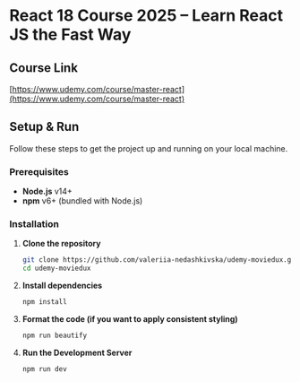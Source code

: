# React 18 Course 2025 – Learn React JS the Fast Way

## Course Link

[https://www.udemy.com/course/master-react](https://www.udemy.com/course/master-react)

## Setup & Run

Follow these steps to get the project up and running on your local machine.

### Prerequisites

- **Node.js** v14+  
- **npm** v6+ (bundled with Node.js)

### Installation

1. **Clone the repository**  
   ```bash
   git clone https://github.com/valeriia-nedashkivska/udemy-moviedux.git
   cd udemy-moviedux
   ```

2. **Install dependencies**
    ```bash
    npm install
    ```

3. **Format the code (if you want to apply consistent styling)**
    ```bash
    npm run beautify
    ```

4. **Run the Development Server**
    ```bash
    npm run dev
    ```